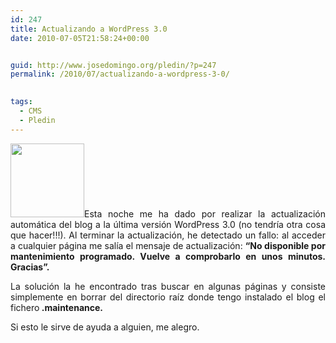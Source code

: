 ```yaml
---
id: 247
title: Actualizando a WordPress 3.0
date: 2010-07-05T21:58:24+00:00


guid: http://www.josedomingo.org/pledin/?p=247
permalink: /2010/07/actualizando-a-wordpress-3-0/

  
tags:
  - CMS
  - Pledin
---
```

<p style="text-align: justify;">
  <img class="alignleft" title="wp" src="http://t0.gstatic.com/images?q=tbn:crmIf8c8G3kngM:http://secuoyas.com/blog/wp-content/uploads/2009/12/23-wordpress_logo.png" alt="" width="118" height="118" />Esta noche me ha dado por realizar la actualización automática del blog a la última versión WordPress 3.0 (no tendría otra cosa que hacer!!!). Al terminar la actualización, he detectado un fallo: al acceder a cualquier página me salía el mensaje de actualización: <strong>&#8220;No disponible por mantenimiento programado. Vuelve a comprobarlo en unos minutos. Gracias&#8221;.</strong>
</p>

<p style="text-align: justify;">
  La solución la he encontrado tras buscar en algunas páginas y consiste simplemente en borrar del directorio raíz donde tengo instalado el blog el fichero<strong> </strong><strong>.maintenance.</strong>
</p>

<p style="text-align: justify;">
  Si esto le sirve de ayuda a alguien, me alegro.
</p>

<!-- AddThis Advanced Settings generic via filter on the_content -->

<!-- AddThis Share Buttons generic via filter on the_content -->